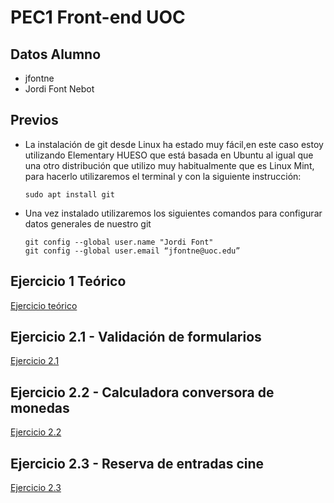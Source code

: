 # PEC1 Front-end UOC
## Datos Alumno
* jfontne
* Jordi Font Nebot

## Previos

* La instalación de git desde Linux ha estado muy fácil,en este caso estoy utilizando Elementary HUESO que está basada en Ubuntu al igual que una otro distribución que utilizo muy habitualmente que es Linux Mint, para hacerlo utilizaremos el terminal y con la siguiente instrucción:
  ~~~
  sudo apt install git
  ~~~
 
* Una vez instalado utilizaremos los siguientes comandos para configurar datos generales de nuestro git
  ~~~
  git config --global user.name "Jordi Font"
  git config --global user.email “jfontne@uoc.edu”
  ~~~

## Ejercicio 1 Teórico

[Ejercicio teórico](PEC1_Ej1/S01_PEC1_Solucion_Ejercicio_1.md)

## Ejercicio 2.1 - Validación de formularios
[Ejercicio 2.1](PEC1_Ej2_1/)

## Ejercicio 2.2 - Calculadora conversora de monedas
[Ejercicio 2.2](PEC1_Ej2_2/)

## Ejercicio 2.3 - Reserva de entradas cine
[Ejercicio 2.3](PEC1_Ej2_3/)

